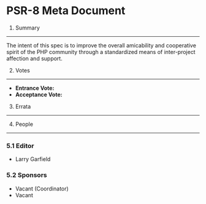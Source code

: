 PSR-8 Meta Document
===================

1. Summary
----------

The intent of this spec is to improve the overall amicability and cooperative
spirit of the PHP community through a standardized means of inter-project
affection and support.

2. Votes
--------

- **Entrance Vote:**
- **Acceptance Vote:**

3. Errata
---------

4. People
---------

### 5.1 Editor

- Larry Garfield

### 5.2 Sponsors

- Vacant (Coordinator)
- Vacant

<!-- ready: no -->
<!-- revision: f763070c718aeb0e1a3c953ad99682ea2e994c5d -->